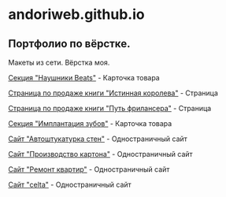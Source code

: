 # andoriweb.github.io
## Портфолио по вёрстке.

Макеты из сети. Вёрстка моя.


[Секция "Наушники Beats"](https://andoriweb.github.io/headphones_beats/ "Посмотреть сайт") - Карточка товара

[Страница по продаже книги "Истинная королева"](https://andoriweb.github.io/true_queen/ "Посмотреть сайт") - Страница

[Страница по продаже книги "Путь фрилансера"](https://andoriweb.github.io/path_freelancer/ "Посмотреть сайт") - Страница

[Секция "Имплантация зубов"](https://andoriweb.github.io/dental_implant/ "Посмотреть сайт") - Карточка товара

[Сайт "Автоштукатурка стен"](https://andoriweb.github.io/auto_plaster/ "Посмотреть сайт") - Одностраничный сайт

[Сайт "Производство картона"](https://andoriweb.github.io/cardboard/ "Посмотреть сайт") - Одностраничный сайт

[Сайт "Ремонт квартир"](https://andoriweb.github.io/repairs/ "Посмотреть сайт") - Одностраничный сайт

[Сайт "celta"](https://andoriweb.github.io/celta/ "Посмотреть сайт") - Одностраничный сайт
